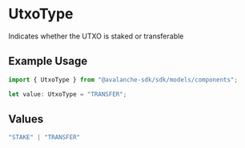 # UtxoType

Indicates whether the UTXO is staked or transferable

## Example Usage

```typescript
import { UtxoType } from "@avalanche-sdk/sdk/models/components";

let value: UtxoType = "TRANSFER";
```

## Values

```typescript
"STAKE" | "TRANSFER"
```